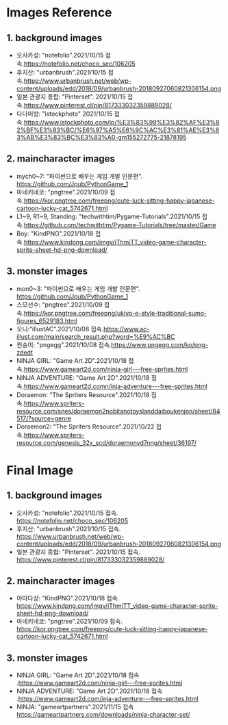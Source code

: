 # Images Reference
## 1. background images
- 오사카성: "notefolio".2021/10/15 접속.https://notefolio.net/choco_sec/106205
- 후지산: "urbanbrush".2021/10/15 접속.https://www.urbanbrush.net/web/wp-content/uploads/edd/2018/09/urbanbrush-20180927060821306154.png 
- 일본 관광지 종합: "Pinterset". 2021/10/15 접속.https://www.pinterest.cl/pin/817333032359889028/
- 다다미방: "istockphoto" 2021/10/15 접속.https://www.istockphoto.com/jp/%E3%83%99%E3%82%AF%E3%82%BF%E3%83%BC/%E6%97%A5%E6%9C%AC%E3%81%AE%E3%83%AB%E3%83%BC%E3%83%A0-gm155272775-21878195

## 2. maincharacter images
- mych0~7: "파이썬으로 배우는 게임 개발 인문편". https://github.com/Jpub/PythonGame_1
- 마네키네코: "pngtree".2021/10/09 접속.https://kor.pngtree.com/freepng/cute-luck-sitting-happy-japanese-cartoon-lucky-cat_5742671.html
- L1~9, R1~9, Standing: "techwithtim/Pygame-Tutorials".2021/10/15 접속.https://github.com/techwithtim/Pygame-Tutorials/tree/master/Game
- Boy: "KindPNG".2021/10/18 접속.https://www.kindpng.com/imgv/iThmiTT_video-game-character-sprite-sheet-hd-png-download/

## 3. monster images
- mon0~3: "파이썬으로 배우는 게임 개발 인문편". https://github.com/Jpub/PythonGame_1
- 스모선수: "pngtree".2021/10/09 접속.https://kor.pngtree.com/freepng/ukiyo-e-style-traditional-sumo-figures_6529183.html
- 오니:"illustAC".2021/10/08 접속.https://www.ac-illust.com/main/search_result.php?word=%E9%AC%BC 
- 원숭이: "pngegg".2021/10/08 접속.https://www.pngegg.com/ko/png-zdedt
- NINJA GIRL: "Game Art 2D".2021/10/18 접속.https://www.gameart2d.com/ninja-girl---free-sprites.html
- NINJA ADVENTURE: "Game Art 2D".2021/10/18 접속.https://www.gameart2d.comn/inja-adventure---free-sprites.html
- Doraemon: "The Spriters Resource".2021/10/18 접속.https://www.spriters-resource.com/snes/doraemon2nobitanotoyslanddaiboukenjpn/sheet/84517/?source=genre
- Doraemon2: "The Spriters Resource".2021/10/22 접속.https://www.spriters-resource.com/genesis_32x_scd/doraemonyd7nng/sheet/36197/

# Final Image
## 1. background images
- 오사카성: "notefolio".2021/10/15 접속.
https://notefolio.net/choco_sec/106205
- 후지산: "urbanbrush".2021/10/15 접속.
https://www.urbanbrush.net/web/wp-content/uploads/edd/2018/09/urbanbrush-20180927060821306154.png 
- 일본 관광지 종합: "Pinterset". 2021/10/15 접속.
https://www.pinterest.cl/pin/817333032359889028/

## 2. maincharacter images
- 야마다상: "KindPNG".2021/10/18 접속.
https://www.kindpng.com/imgv/iThmiTT_video-game-character-sprite-sheet-hd-png-download/
- 마네키네코: "pngtree".2021/10/09 접속.
https://kor.pngtree.com/freepng/cute-luck-sitting-happy-japanese-cartoon-lucky-cat_5742671.html

## 3. monster images
- NINJA GIRL: "Game Art 2D".2021/10/18 접속
.https://www.gameart2d.com/ninja-girl---free-sprites.html
- NINJA ADVENTURE: "Game Art 2D".2021/10/18 접속
.https://www.gameart2d.com/inja-adventure---free-sprites.html
- NINJA: "gameartpartners".2021/11/15 접속
https://gameartpartners.com/downloads/ninja-character-set/